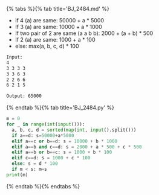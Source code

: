{% tabs %}{% tab title='BJ_2484.md' %}

* if 4 (a) are same: 50000 + a * 5000
* If 3 (a) are same: 10000 + a * 1000
* If two pair of 2 are same (a a b b): 2000 + (a + b) * 500
* If 2 (a) are same: 1000 + a * 100
* else: max(a, b, c, d) * 100

```txt
Input:
4
3 3 3 3
3 3 6 3
2 2 6 6
6 2 1 5

Output: 65000
```

{% endtab %}{% tab title='BJ_2484.py' %}

```py
m = 0
for _ in range(int(input())):
  a, b, c, d = sorted(map(int, input().split()))
  if a==d: s=50000+a*5000
  elif a==c or b==d: s = 10000 + b * 1000
  elif a==b and c==d: s = 2000 + a * 500 + c * 500
  elif a==b or b==c: s = 1000 + b * 100
  elif c==d: s = 1000 + c * 100
  else: s = d * 100
  if m < s: m=s
print(m)
```

{% endtab %}{% endtabs %}
